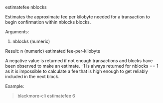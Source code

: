 estimatefee nblocks

Estimates the approximate fee per kilobyte needed for a transaction to begin
confirmation within nblocks blocks.

Arguments:
1. nblocks     (numeric)

Result:
n              (numeric) estimated fee-per-kilobyte

A negative value is returned if not enough transactions and blocks
have been observed to make an estimate.
-1 is always returned for nblocks == 1 as it is impossible to calculate
a fee that is high enough to get reliably included in the next block.

Example:
> blackmore-cli estimatefee 6

